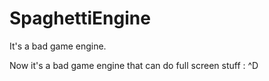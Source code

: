 # SpaghettiEngine
It's a bad game engine.

Now it's a bad game engine that can do full screen stuff : ^D
